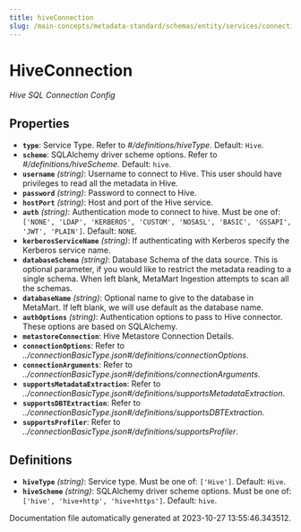 ```yaml
---
title: hiveConnection
slug: /main-concepts/metadata-standard/schemas/entity/services/connections/database/hiveconnection
---
```


# HiveConnection

*Hive SQL Connection Config*

## Properties

- **`type`**: Service Type. Refer to *#/definitions/hiveType*. Default: `Hive`.
- **`scheme`**: SQLAlchemy driver scheme options. Refer to *#/definitions/hiveScheme*. Default: `hive`.
- **`username`** *(string)*: Username to connect to Hive. This user should have privileges to read all the metadata in Hive.
- **`password`** *(string)*: Password to connect to Hive.
- **`hostPort`** *(string)*: Host and port of the Hive service.
- **`auth`** *(string)*: Authentication mode to connect to hive. Must be one of: `['NONE', 'LDAP', 'KERBEROS', 'CUSTOM', 'NOSASL', 'BASIC', 'GSSAPI', 'JWT', 'PLAIN']`. Default: `NONE`.
- **`kerberosServiceName`** *(string)*: If authenticating with Kerberos specify the Kerberos service name.
- **`databaseSchema`** *(string)*: Database Schema of the data source. This is optional parameter, if you would like to restrict the metadata reading to a single schema. When left blank, MetaMart Ingestion attempts to scan all the schemas.
- **`databaseName`** *(string)*: Optional name to give to the database in MetaMart. If left blank, we will use default as the database name.
- **`authOptions`** *(string)*: Authentication options to pass to Hive connector. These options are based on SQLAlchemy.
- **`metastoreConnection`**: Hive Metastore Connection Details.
- **`connectionOptions`**: Refer to *../connectionBasicType.json#/definitions/connectionOptions*.
- **`connectionArguments`**: Refer to *../connectionBasicType.json#/definitions/connectionArguments*.
- **`supportsMetadataExtraction`**: Refer to *../connectionBasicType.json#/definitions/supportsMetadataExtraction*.
- **`supportsDBTExtraction`**: Refer to *../connectionBasicType.json#/definitions/supportsDBTExtraction*.
- **`supportsProfiler`**: Refer to *../connectionBasicType.json#/definitions/supportsProfiler*.
## Definitions

- **`hiveType`** *(string)*: Service type. Must be one of: `['Hive']`. Default: `Hive`.
- **`hiveScheme`** *(string)*: SQLAlchemy driver scheme options. Must be one of: `['hive', 'hive+http', 'hive+https']`. Default: `hive`.


Documentation file automatically generated at 2023-10-27 13:55:46.343512.
